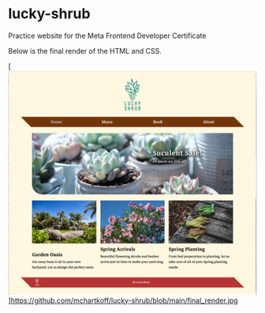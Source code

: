 # lucky-shrub
Practice website for the Meta Frontend Developer Certificate

Below is the final render of the HTML and CSS.


[![final_render](https://github.com/mchartkoff/lucky-shrub/blob/main/final_render.jpg)]https://github.com/mchartkoff/lucky-shrub/blob/main/final_render.jpg
